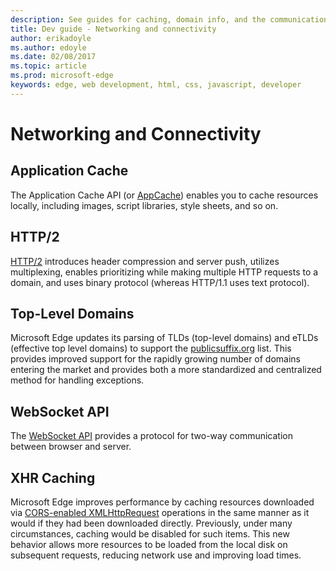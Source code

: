 ---description: See guides for caching, domain info, and the communication API in Microsoft Edge.
title: Dev guide - Networking and connectivity
author: erikadoyle
ms.author: edoyle
ms.date: 02/08/2017
ms.topic: article
ms.prod: microsoft-edge
keywords: edge, web development, html, css, javascript, developer
---# Networking and Connectivity ## Application CacheThe Application Cache API (or [AppCache](./networking-and-connectivity/application-cache.md)) enables you to cache resources locally, including images, script libraries, style sheets, and so on. ## HTTP/2[HTTP/2](./networking-and-connectivity/HTTP2.md) introduces header compression and server push, utilizes multiplexing, enables prioritizing while making multiple HTTP requests to a domain, and uses binary protocol (whereas HTTP/1.1 uses text protocol).## Top-Level DomainsMicrosoft Edge updates its parsing of TLDs (top-level domains) and eTLDs (effective top level domains) to support the [publicsuffix.org](http://go.microsoft.com/fwlink/p/?LinkId=524481) list. This provides improved support for the rapidly growing number of domains entering the market and provides both a more standardized and centralized method for handling exceptions.## WebSocket APIThe [WebSocket API](./networking-and-connectivity/webSocket.md) provides a protocol for two-way communication between browser and server. ## XHR CachingMicrosoft Edge improves performance by caching resources downloaded via [CORS-enabled XMLHttpRequest](https://msdn.microsoft.com/library/hh673569(v=vs.85).aspx) operations in the same manner as it would if they had been downloaded directly. Previously, under many circumstances, caching would be disabled for such items. This new behavior allows more resources to be loaded from the local disk on subsequent requests, reducing network use and improving load times.